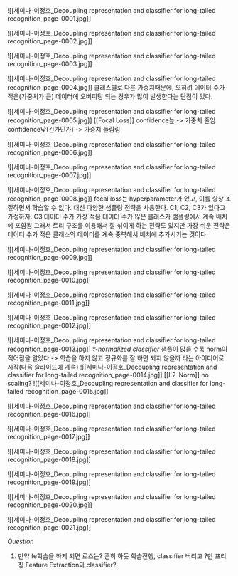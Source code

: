 ![[세미나-이정호_Decoupling representation and classifier for long-tailed recognition_page-0001.jpg]]

![[세미나-이정호_Decoupling representation and classifier for long-tailed recognition_page-0002.jpg]]

![[세미나-이정호_Decoupling representation and classifier for long-tailed recognition_page-0003.jpg]]

![[세미나-이정호_Decoupling representation and classifier for long-tailed recognition_page-0004.jpg]]
클래스별로 다른 가중치때문에, 오히려 데이터 수가 적은(가중치가 큰) 데이터에 오버피팅 되는 경우가 많이 발생한다는 단점이 있다.

![[세미나-이정호_Decoupling representation and classifier for long-tailed recognition_page-0005.jpg]]
[[Focal Loss]]
confidence높 -> 가중치 줄임
confidence낮(긴가민가) -> 가중치 늘림림

![[세미나-이정호_Decoupling representation and classifier for long-tailed recognition_page-0006.jpg]]

![[세미나-이정호_Decoupling representation and classifier for long-tailed recognition_page-0007.jpg]]

![[세미나-이정호_Decoupling representation and classifier for long-tailed recognition_page-0008.jpg]]
focal loss는 hyperparameter가 있고, 이를 항상 조절하면서 학습할 수 없다.
대신 다양한 샘플링 전략을 사용한다.
	C1, C2, C3가 있다고 가정하자.
		C3 데이터 수가 가장 적음
		데이터 수가 많은 클래스가 샘플링에서 계속 배치에 포함됨
		그래서 트리 구조를 이용해서 잘 섞이게 하는 전략도 있지만 가장 쉬운 전략은 데이터 수가 적은 클래스의 데이터를 계속 중복해서 배치에 추가시키는 것이다.


![[세미나-이정호_Decoupling representation and classifier for long-tailed recognition_page-0009.jpg]]

![[세미나-이정호_Decoupling representation and classifier for long-tailed recognition_page-0010.jpg]]

![[세미나-이정호_Decoupling representation and classifier for long-tailed recognition_page-0011.jpg]]

![[세미나-이정호_Decoupling representation and classifier for long-tailed recognition_page-0012.jpg]]

![[세미나-이정호_Decoupling representation and classifier for long-tailed recognition_page-0013.jpg]]
*$\tau$-normalized classifier*
샘플이 많을 수록 norm이 적어짐을 알았다
-> 학습을 하지 않고 정규화를 잘 하면 되지 않을까 라는 아이디어로 시작(다음 슬라이드에 계속)
![[세미나-이정호_Decoupling representation and classifier for long-tailed recognition_page-0014.jpg]]
[[L2-Norm]]
no scaling?
![[세미나-이정호_Decoupling representation and classifier for long-tailed recognition_page-0015.jpg]]

![[세미나-이정호_Decoupling representation and classifier for long-tailed recognition_page-0016.jpg]]

![[세미나-이정호_Decoupling representation and classifier for long-tailed recognition_page-0017.jpg]]

![[세미나-이정호_Decoupling representation and classifier for long-tailed recognition_page-0018.jpg]]

![[세미나-이정호_Decoupling representation and classifier for long-tailed recognition_page-0019.jpg]]

![[세미나-이정호_Decoupling representation and classifier for long-tailed recognition_page-0020.jpg]]

![[세미나-이정호_Decoupling representation and classifier for long-tailed recognition_page-0021.jpg]]

*Question*
1. 만약 fe학습을 하게 되면 로스는?
	흔히 하듯 학습진행, classifier 버리고 ?만 프리징
Feature Extraction와 classifier?